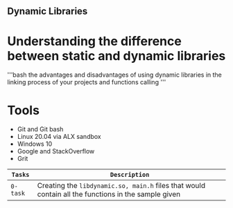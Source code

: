 ## Dynamic Libraries

# Understanding the difference between static and dynamic libraries
'''bash
the advantages and disadvantages of using dynamic libraries in the linking process of your projects and functions calling
'''

# Tools
* Git and Git bash
* Linux 20.04 via ALX sandbox
* Windows 10
* Google and StackOverflow
* Grit

| `Tasks` | `Description` |
| ------- | ------------- |
| `0-task` | Creating the `libdynamic.so, main.h` files that would contain all the functions in the sample given |
